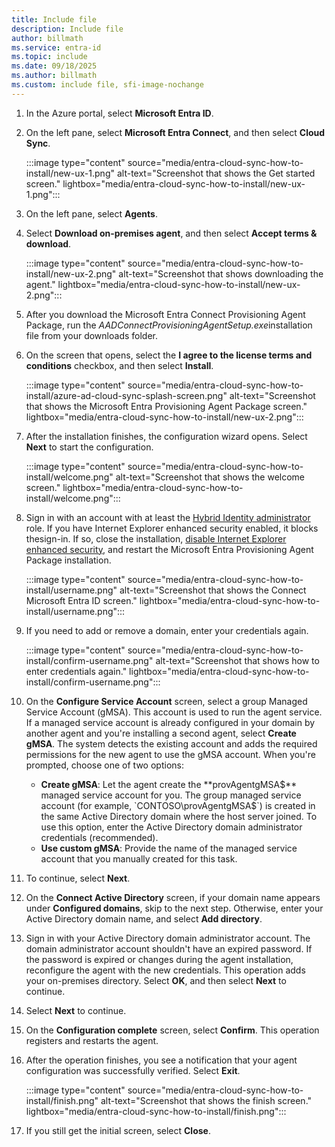 ```yaml
---
title: Include file
description: Include file
author: billmath
ms.service: entra-id
ms.topic: include
ms.date: 09/18/2025
ms.author: billmath
ms.custom: include file, sfi-image-nochange
---
```


1. In the Azure portal, select **Microsoft Entra ID**.
1. On the left pane, select **Microsoft Entra Connect**, and then select **Cloud Sync**.

   :::image type="content" source="media/entra-cloud-sync-how-to-install/new-ux-1.png" alt-text="Screenshot that shows the Get started screen." lightbox="media/entra-cloud-sync-how-to-install/new-ux-1.png":::

1. On the left pane, select **Agents**.
1. Select **Download on-premises agent**, and then select **Accept terms & download**.

   :::image type="content" source="media/entra-cloud-sync-how-to-install/new-ux-2.png" alt-text="Screenshot that shows downloading the agent." lightbox="media/entra-cloud-sync-how-to-install/new-ux-2.png":::

1. After you download the Microsoft Entra Connect Provisioning Agent Package, run the *AADConnectProvisioningAgentSetup.exe*installation file from your downloads folder.

1. On the screen that opens, select the **I agree to the license terms and conditions** checkbox, and then select **Install**.

   :::image type="content" source="media/entra-cloud-sync-how-to-install/azure-ad-cloud-sync-splash-screen.png" alt-text="Screenshot that shows the Microsoft Entra Provisioning Agent Package screen." lightbox="media/entra-cloud-sync-how-to-install/new-ux-2.png":::

1. After the installation finishes, the configuration wizard opens. Select **Next** to start the configuration.

   :::image type="content" source="media/entra-cloud-sync-how-to-install/welcome.png" alt-text="Screenshot that shows the welcome screen." lightbox="media/entra-cloud-sync-how-to-install/welcome.png":::
   
1. Sign in with an account with at least the [Hybrid Identity administrator](/entra/identity/role-based-access-controlpermissions-reference#hybrid-identity-administrator) role. If you have Internet Explorer enhanced security enabled, it blocks thesign-in. If so, close the installation, [disable Internet Explorer enhanced security](/troubleshoot/developer/browsers/security-privacyenhanced-security-configuration-faq), and restart the Microsoft Entra Provisioning Agent Package installation.

   :::image type="content" source="media/entra-cloud-sync-how-to-install/username.png" alt-text="Screenshot that shows the Connect Microsoft Entra ID screen." lightbox="media/entra-cloud-sync-how-to-install/username.png":::

1. If you need to add or remove a domain, enter your credentials again.

   :::image type="content" source="media/entra-cloud-sync-how-to-install/confirm-username.png" alt-text="Screenshot that shows how to enter credentials again." lightbox="media/entra-cloud-sync-how-to-install/confirm-username.png":::

1. On the **Configure Service Account** screen, select a group Managed Service Account (gMSA). This account is used to run the agent service. If a managed service account is already configured in your domain by another agent and you're installing a second agent, select **Create gMSA**. The system detects the existing account and adds the required permissions for the new agent to use the gMSA account. When you're prompted, choose one of two options:

   - **Create gMSA**: Let the agent create the **provAgentgMSA$** managed service account for you. The group managed service account (for example, `CONTOSO\provAgentgMSA$`) is created in the same Active Directory domain where the host server joined. To use this option, enter the Active Directory domain administrator credentials (recommended).
   - **Use custom gMSA**: Provide the name of the managed service account that you manually created for this task.

1. To continue, select **Next**.

1. On the **Connect Active Directory** screen, if your domain name appears under **Configured domains**, skip to the next step. Otherwise, enter your Active Directory domain name, and select **Add directory**.

1. Sign in with your Active Directory domain administrator account. The domain administrator account shouldn't have an expired password. If the password is expired or changes during the agent installation, reconfigure the agent with the new credentials. This operation adds your on-premises directory. Select **OK**, and then select **Next** to continue.

1. Select **Next** to continue.

1. On the **Configuration complete** screen, select **Confirm**. This operation registers and restarts the agent.

1. After the operation finishes, you see a notification that your agent configuration was successfully verified. Select **Exit**.

   :::image type="content" source="media/entra-cloud-sync-how-to-install/finish.png" alt-text="Screenshot that shows the finish screen." lightbox="media/entra-cloud-sync-how-to-install/finish.png":::

1. If you still get the initial screen, select **Close**.
